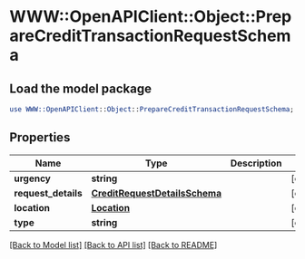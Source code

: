 # WWW::OpenAPIClient::Object::PrepareCreditTransactionRequestSchema

## Load the model package
```perl
use WWW::OpenAPIClient::Object::PrepareCreditTransactionRequestSchema;
```

## Properties
Name | Type | Description | Notes
------------ | ------------- | ------------- | -------------
**urgency** | **string** |  | [optional] 
**request_details** | [**CreditRequestDetailsSchema**](CreditRequestDetailsSchema.md) |  | [optional] 
**location** | [**Location**](Location.md) |  | [optional] 
**type** | **string** |  | [optional] 

[[Back to Model list]](../README.md#documentation-for-models) [[Back to API list]](../README.md#documentation-for-api-endpoints) [[Back to README]](../README.md)


